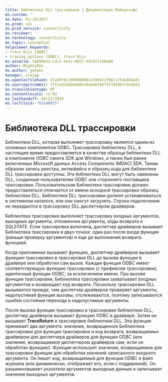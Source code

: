 ```yaml
---
title: Библиотека DLL трассировки | Документация Майкрософт
ms.custom: ''
ms.date: 01/19/2017
ms.prod: sql
ms.prod_service: connectivity
ms.reviewer: ''
ms.technology: connectivity
ms.topic: conceptual
helpviewer_keywords:
- trace DLLs [ODBC]
- tracing options [ODBC], trace DLLs
ms.assetid: 5ab99bd3-cdc3-4e2c-8827-932d1fcb6e00
author: MightyPen
ms.author: genemi
manager: craigg
ms.openlocfilehash: d7a99f6c2960600d62a789471f68c1f5da89ae8c
ms.sourcegitcommit: f7fced330b64d6616aeb8766747295807c92dd41
ms.translationtype: MT
ms.contentlocale: ru-RU
ms.lasthandoff: 04/23/2019
ms.locfileid: "63148875"
---
```

# <a name="trace-dll"></a>Библиотека DLL трассировки
Библиотеки DLL, которая выполняет трассировку является одним из основных компонентов ODBC. Трассировка библиотеку DLL, в настоящее время предоставляется в качестве образца библиотеки DLL в компоненте ODBC пакета SDK для Windows, а также был ранее включенных Microsoft данных Access Components (MDAC) SDK. Таким образом запись реестра, интерфейса и образец кода для библиотеки DLL трассировки доступны. Эта библиотека DLL могут быть заменены DLL, созданные пользователем ODBC или стороннего поставщика трассировки. Пользовательская Библиотека трассировки должен предоставляться отличается от имени исходной трассировки образец библиотеки DLL. Библиотеки DLL трассировки должен устанавливаться в системном каталоге, или они смогут загрузить. Строки подключения не передаются в трассировку DLL диспетчером драйверов.  
  
 Библиотека трассировки выполняет трассировку входных аргументов, выходные аргументы, отложенное аргументы, коды возврата и SQLSTATE. Если трассировка включена, диспетчер драйверов вызывает Библиотека трассировки в двух точках: один раз после входа функции (раньше проверку аргументов) и еще до выполнения возврата функцией.  
  
 Когда приложение вызывает функцию, диспетчер драйверов вызывает функцию трассировки в трассировке DLL до вызова функции в драйвере или обработки сам вызов. Каждая функция ODBC имеет соответствующую функцию трассировки (с префиксом *трассировки*), идентичный функции ODBC, за исключением имени. При вызове функции трассировки, Библиотека трассировки захватывает входных аргументов и возвращает код возврата. Поскольку трассировки DLL вызывается прежде, чем диспетчер драйверов проверяет аргументы, недопустимая функция вызовы, отслеживаются, поэтому записываются ошибки состояния перехода и недопустимые аргументы.  
  
 После вызова функции трассировки в трассировке библиотеки DLL, диспетчер драйверов вызывает функцию ODBC в драйвере. Затем он вызывает **TraceReturn** в трассировке библиотеки DLL. Эта функция принимает два аргумента: значение, возвращенное Библиотека трассировки для функции трассировки и код возврата, возвращаемых драйвером для диспетчера драйверов для функции ODBC (или значение, возвращаемое диспетчером драйверов сам, если он обработан функцию). Функция использует значение, возвращаемое для трассировки функции для обработки значений записанного входного аргумента. Он пишет код, возвращаемый для функции ODBC в файл журнала (или динамически, отображает его, если с поддержкой). Он разыменовывает указатели аргументов выходные данные и записывает значения выходных аргументов.
